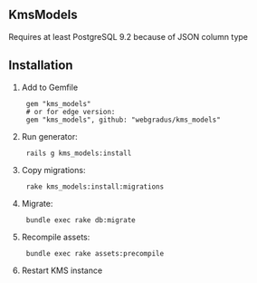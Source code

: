 ## KmsModels

Requires at least PostgreSQL 9.2 because of JSON column type

## Installation

1. Add to Gemfile

        gem "kms_models"
        # or for edge version:
        gem "kms_models", github: "webgradus/kms_models"

2. Run generator:

        rails g kms_models:install

3. Copy migrations:

        rake kms_models:install:migrations

4. Migrate:

        bundle exec rake db:migrate

5. Recompile assets:

        bundle exec rake assets:precompile

6. Restart KMS instance
